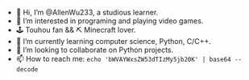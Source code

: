 - 👋 Hi, I’m @AllenWu233, a studious learner.
- 👀 I’m interested in programing and playing video games.
- 🕹️ Touhou fan && ⛏️ Minecraft lover.
- 🌱 I’m currently learning computer science, Python, C/C++.
- 💞️ I’m looking to collaborate on Python projects.
- 📫 How to reach me: `echo 'bWVAYWxsZW53dTIzMy5jb20K' | base64 --decode`

<!---
AllenWu233/AllenWu233 is a ✨ special ✨ repository because its `README.md` (this file) appears on your GitHub profile.
You can click the Preview link to take a look at your changes.
--->
